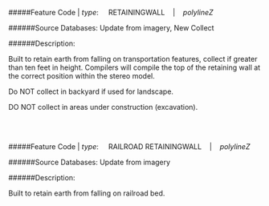 #####Feature Code | *type*:&nbsp;&nbsp;&nbsp;&nbsp;&nbsp;RETAININGWALL&nbsp;&nbsp;&nbsp; | &nbsp;&nbsp;&nbsp;*polylineZ*

######Source Databases: Update from imagery, New Collect

######Description:

Built to retain earth from falling on transportation features, collect if greater than ten feet in height. Compilers will compile the top of the retaining wall at the correct position within the stereo model.

Do NOT collect in backyard if used for landscape.

DO NOT collect in areas under construction (excavation).

<br></br>

#####Feature Code | *type*:&nbsp;&nbsp;&nbsp;&nbsp;&nbsp;RAILROAD RETAININGWALL&nbsp;&nbsp;&nbsp; | &nbsp;&nbsp;&nbsp;*polylineZ*

######Source Databases: Update from imagery

######Description:

Built to retain earth from falling on railroad bed.
